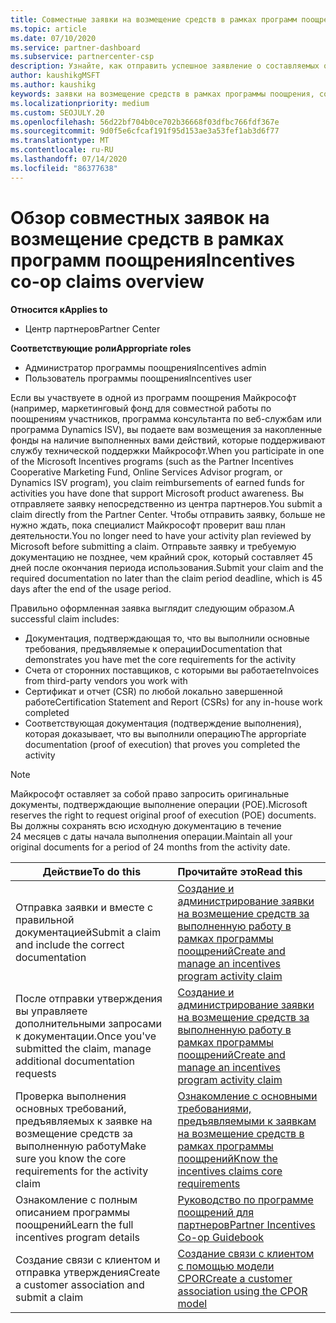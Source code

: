 ```yaml
---
title: Совместные заявки на возмещение средств в рамках программ поощрения
ms.topic: article
ms.date: 07/10/2020
ms.service: partner-dashboard
ms.subservice: partnercenter-csp
description: Узнайте, как отправить успешное заявление о составляемых операциях для поощрения, организуя соответствующую документацию, счета, заявления и подтверждение выполнения.
author: kaushikgMSFT
ms.author: kaushikg
keywords: заявки на возмещение средств в рамках программы поощрения, совместные заявки, совместные фонды
ms.localizationpriority: medium
ms.custom: SEOJULY.20
ms.openlocfilehash: 56d22bf704b0ce702b36668f03dfbc766fdf367e
ms.sourcegitcommit: 9d0f5e6cfcaf191f95d153ae3a53fef1ab3d6f77
ms.translationtype: MT
ms.contentlocale: ru-RU
ms.lasthandoff: 07/14/2020
ms.locfileid: "86377638"
---
```

# <a name="incentives-co-op-claims-overview"></a><span data-ttu-id="4d8ea-104">Обзор совместных заявок на возмещение средств в рамках программ поощрения</span><span class="sxs-lookup"><span data-stu-id="4d8ea-104">Incentives co-op claims overview</span></span>

<span data-ttu-id="4d8ea-105">**Относится к**</span><span class="sxs-lookup"><span data-stu-id="4d8ea-105">**Applies to**</span></span>

- <span data-ttu-id="4d8ea-106">Центр партнеров</span><span class="sxs-lookup"><span data-stu-id="4d8ea-106">Partner Center</span></span>

<span data-ttu-id="4d8ea-107">**Соответствующие роли**</span><span class="sxs-lookup"><span data-stu-id="4d8ea-107">**Appropriate roles**</span></span>

- <span data-ttu-id="4d8ea-108">Администратор программы поощрения</span><span class="sxs-lookup"><span data-stu-id="4d8ea-108">Incentives admin</span></span>
- <span data-ttu-id="4d8ea-109">Пользователь программы поощрения</span><span class="sxs-lookup"><span data-stu-id="4d8ea-109">Incentives user</span></span>

<span data-ttu-id="4d8ea-110">Если вы участвуете в одной из программ поощрения Майкрософт (например, маркетинговый фонд для совместной работы по поощрениям участников, программа консультанта по веб-службам или программа Dynamics ISV), вы подаете вам возмещения за накопленные фонды на наличие выполненных вами действий, которые поддерживают службу технической поддержки Майкрософт.</span><span class="sxs-lookup"><span data-stu-id="4d8ea-110">When you participate in one of the Microsoft Incentives programs (such as the Partner Incentives Cooperative Marketing Fund, Online Services Advisor program, or Dynamics ISV program), you claim reimbursements of earned funds for activities you have done that support Microsoft product awareness.</span></span> <span data-ttu-id="4d8ea-111">Вы отправляете заявку непосредственно из центра партнеров.</span><span class="sxs-lookup"><span data-stu-id="4d8ea-111">You submit a claim directly from the Partner Center.</span></span> <span data-ttu-id="4d8ea-112">Чтобы отправить заявку, больше не нужно ждать, пока специалист Майкрософт проверит ваш план деятельности.</span><span class="sxs-lookup"><span data-stu-id="4d8ea-112">You no longer need to have your activity plan reviewed by Microsoft before submitting a claim.</span></span> <span data-ttu-id="4d8ea-113">Отправьте заявку и требуемую документацию не позднее, чем крайний срок, который составляет 45 дней после окончания периода использования.</span><span class="sxs-lookup"><span data-stu-id="4d8ea-113">Submit your claim and the required documentation no later than the claim period deadline, which is 45 days after the end of the usage period.</span></span>

<span data-ttu-id="4d8ea-114">Правильно оформленная заявка выглядит следующим образом.</span><span class="sxs-lookup"><span data-stu-id="4d8ea-114">A successful claim includes:</span></span>

- <span data-ttu-id="4d8ea-115">Документация, подтверждающая то, что вы выполнили основные требования, предъявляемые к операции</span><span class="sxs-lookup"><span data-stu-id="4d8ea-115">Documentation that demonstrates you have met the core requirements for the activity</span></span>
- <span data-ttu-id="4d8ea-116">Счета от сторонних поставщиков, с которыми вы работаете</span><span class="sxs-lookup"><span data-stu-id="4d8ea-116">Invoices from third-party vendors you work with</span></span>
- <span data-ttu-id="4d8ea-117">Сертификат и отчет (CSR) по любой локально завершенной работе</span><span class="sxs-lookup"><span data-stu-id="4d8ea-117">Certification Statement and Report (CSRs) for any in-house work completed</span></span>
- <span data-ttu-id="4d8ea-118">Соответствующая документация (подтверждение выполнения), которая доказывает, что вы выполнили операцию</span><span class="sxs-lookup"><span data-stu-id="4d8ea-118">The appropriate documentation (proof of execution) that proves you completed the activity</span></span> 

>[!NOTE]
><span data-ttu-id="4d8ea-119">Майкрософт оставляет за собой право запросить оригинальные документы, подтверждающие выполнение операции (POE).</span><span class="sxs-lookup"><span data-stu-id="4d8ea-119">Microsoft reserves the right to request original proof of execution (POE) documents.</span></span> <span data-ttu-id="4d8ea-120">Вы должны сохранять всю исходную документацию в течение 24 месяцев с даты начала выполнения операции.</span><span class="sxs-lookup"><span data-stu-id="4d8ea-120">Maintain all your original documents for a period of 24 months from the activity date.</span></span> 

|<span data-ttu-id="4d8ea-121">**Действие**</span><span class="sxs-lookup"><span data-stu-id="4d8ea-121">**To do this**</span></span>   |<span data-ttu-id="4d8ea-122">**Прочитайте это**</span><span class="sxs-lookup"><span data-stu-id="4d8ea-122">**Read this**</span></span>   |
|-----------------|:--------------------------------------|
|<span data-ttu-id="4d8ea-123">Отправка заявки и вместе с правильной документацией</span><span class="sxs-lookup"><span data-stu-id="4d8ea-123">Submit a claim and include the correct documentation</span></span>|[<span data-ttu-id="4d8ea-124">Создание и администрирование заявки на возмещение средств за выполненную работу в рамках программы поощрений</span><span class="sxs-lookup"><span data-stu-id="4d8ea-124">Create and manage an incentives program activity claim</span></span>](create-incentives-claims.md)|
|<span data-ttu-id="4d8ea-125">После отправки утверждения вы управляете дополнительными запросами к документации.</span><span class="sxs-lookup"><span data-stu-id="4d8ea-125">Once you've submitted the claim, manage additional documentation requests</span></span>|[<span data-ttu-id="4d8ea-126">Создание и администрирование заявки на возмещение средств за выполненную работу в рамках программы поощрений</span><span class="sxs-lookup"><span data-stu-id="4d8ea-126">Create and manage an incentives program activity claim</span></span>](create-incentives-claims.md)  |
|<span data-ttu-id="4d8ea-127">Проверка выполнения основных требований, предъявляемых к заявке на возмещение средств за выполненную работу</span><span class="sxs-lookup"><span data-stu-id="4d8ea-127">Make sure you know the core requirements for the activity claim</span></span>|[<span data-ttu-id="4d8ea-128">Ознакомление с основными требованиями, предъявляемыми к заявкам на возмещение средств в рамках программы поощрений</span><span class="sxs-lookup"><span data-stu-id="4d8ea-128">Know the incentives claims core requirements</span></span>](core-requirements.md)   |
|<span data-ttu-id="4d8ea-129">Ознакомление с полным описанием программы поощрений</span><span class="sxs-lookup"><span data-stu-id="4d8ea-129">Learn the full incentives program details</span></span>|[<span data-ttu-id="4d8ea-130">Руководство по программе поощрений для партнеров</span><span class="sxs-lookup"><span data-stu-id="4d8ea-130">Partner Incentives Co-op Guidebook</span></span>](https://assets.microsoft.com/coop-guidebook.pdf)
|<span data-ttu-id="4d8ea-131">Создание связи с клиентом и отправка утверждения</span><span class="sxs-lookup"><span data-stu-id="4d8ea-131">Create a customer association and submit a claim</span></span> |[<span data-ttu-id="4d8ea-132">Создание связи с клиентом с помощью модели CPOR</span><span class="sxs-lookup"><span data-stu-id="4d8ea-132">Create a customer association using the CPOR model</span></span>](submit-osa-claim.md)|
                                                                                 
                                   
